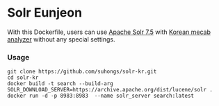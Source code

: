 # Solr Eunjeon
With this Dockerfile, users can use [Apache Solr 7.5](http://lucene.apache.org/solr/) with [Korean mecab analyzer](https://bitbucket.org/eunjeon/mecab-ko-lucene-analyzer)
without any special settings.

### Usage

```
git clone https://github.com/suhongs/solr-kr.git
cd solr-kr
docker build -t search --build-arg SOLR_DOWNLOAD_SERVER=https://archive.apache.org/dist/lucene/solr .
docker run -d -p 8983:8983  --name solr_server search:latest
```
